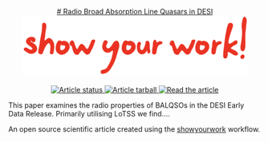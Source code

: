 <p align="center">
<a href="https://github.com/showyourwork/showyourwork">
# Radio Broad Absorption Line Quasars in DESI
<img width = "450" src="https://raw.githubusercontent.com/showyourwork/.github/main/images/showyourwork.png" alt="showyourwork"/>
</a>
<br>
<br>
<a href="https://github.com/jwpetley/desi-bals/actions/workflows/build.yml">
<img src="https://github.com/jwpetley/desi-bals/actions/workflows/build.yml/badge.svg?branch=main" alt="Article status"/>
</a>
<a href="https://github.com/jwpetley/desi-bals/raw/main-pdf/arxiv.tar.gz">
<img src="https://img.shields.io/badge/article-tarball-blue.svg?style=flat" alt="Article tarball"/>
</a>
<a href="https://github.com/jwpetley/desi-bals/raw/main-pdf/ms.pdf">
<img src="https://img.shields.io/badge/article-pdf-blue.svg?style=flat" alt="Read the article"/>
</a>
</p>

This paper examines the radio properties of BALQSOs in the DESI Early Data Release. Primarily utilising LoTSS we find....


An open source scientific article created using the [showyourwork](https://github.com/showyourwork/showyourwork) workflow.
